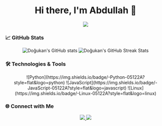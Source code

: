 <h1 align="center">Hi there, I'm Abdullah 👋</h1>

<p align="center">
    <img src="https://readme-typing-svg.herokuapp.com?font=Fira+Code&weight=500&size=30&pause=1000&color=000000&center=true&vCenter=true&width=435&lines=Siber+G%C3%BCvenlik+Uzman%C4%B1;Merhaba%2C+Ben+Do%C4%9Fukan+Kurnaz!">
</p>

### 📈 GitHub Stats
<p align="center">
  <img src="https://github-readme-stats.vercel.app/api?username=dogukankurnaz&show_icons=true&theme=radical" alt="Doğukan's GitHub stats" />
  <img src="https://github-readme-streak-stats.herokuapp.com/?user=dogukankurnaz&theme=radical" alt="Doğukan's GitHub Streak Stats" />
</p>

### 🛠️ Technologies & Tools
<p align="center">
    ![Python](https://img.shields.io/badge/-Python-05122A?style=flat&logo=python)
    ![JavaScript](https://img.shields.io/badge/-JavaScript-05122A?style=flat&logo=javascript)
    ![Linux](https://img.shields.io/badge/-Linux-05122A?style=flat&logo=linux)
</p>

### 🌐 Connect with Me
<p align="center">
    <a href="https://www.linkedin.com/in/dogukan-kurnaz/">
        <img src="https://img.shields.io/badge/LinkedIn-Doğukan%20Kurnaz-blue?style=flat-square&logo=linkedin&logoColor=white" />
    </a>
    <a href="mailto:email@example.com">
        <img src="https://img.shields.io/badge/Email-Contact-red?style=flat-square&logo=gmail&logoColor=white" />
    </a>
</p>
